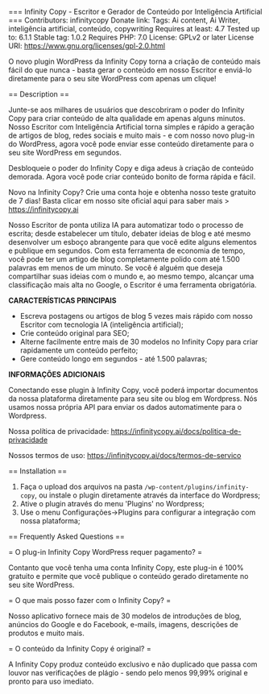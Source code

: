 === Infinity Copy - Escritor e Gerador de Conteúdo por Inteligência Artificial ===
Contributors: infinitycopy
Donate link: 
Tags: Ai content, Ai Writer, inteligência artificial, conteúdo, copywriting
Requires at least: 4.7
Tested up to: 6.1.1
Stable tag: 1.0.2
Requires PHP: 7.0
License: GPLv2 or later
License URI: https://www.gnu.org/licenses/gpl-2.0.html

O novo plugin WordPress da Infinity Copy torna a criação de conteúdo mais fácil do que nunca - basta gerar o conteúdo em nosso Escritor e enviá-lo diretamente para o seu site WordPress com apenas um clique!

== Description ==

Junte-se aos milhares de usuários que descobriram o poder do Infinity Copy para criar conteúdo de alta qualidade em apenas alguns minutos. Nosso Escritor com Inteligência Artificial torna simples e rápido a geração de artigos de blog, redes sociais e muito mais - e com nosso novo plug-in do WordPress, agora você pode enviar esse conteúdo diretamente para o seu site WordPress em segundos.

Desbloqueie o poder do Infinity Copy e diga adeus à criação de conteúdo demorada. Agora você pode criar conteúdo bonito de forma rápida e fácil.

Novo na Infinity Copy? Crie uma conta hoje e obtenha nosso teste gratuito de 7 dias! Basta clicar em nosso site oficial aqui para saber mais > https://infinitycopy.ai

Nosso Escritor de ponta utiliza IA para automatizar todo o processo de escrita; desde estabelecer um título, debater ideias de blog e até mesmo desenvolver um esboço abrangente para que você edite alguns elementos e publique em segundos. Com esta ferramenta de economia de tempo, você pode ter um artigo de blog completamente polido com até 1.500 palavras em menos de um minuto. Se você é alguém que deseja compartilhar suas ideias com o mundo e, ao mesmo tempo, alcançar uma classificação mais alta no Google, o Escritor é uma ferramenta obrigatória.

**CARACTERÍSTICAS PRINCIPAIS**
* Escreva postagens ou artigos de blog 5 vezes mais rápido com nosso Escritor com tecnologia IA (inteligência artificial);
* Crie conteúdo original para SEO;
* Alterne facilmente entre mais de 30 modelos no Infinity Copy para criar rapidamente um conteúdo perfeito;
* Gere conteúdo longo em segundos - até 1.500 palavras;

**INFORMAÇÕES ADICIONAIS**

Conectando esse plugin à Infinity Copy, você poderá importar documentos da nossa plataforma diretamente para seu site ou blog em Wordpress. Nós usamos nossa própria API para enviar os dados automatimente para o Wordpress.

Nossa política de privacidade: https://infinitycopy.ai/docs/politica-de-privacidade

Nossos termos de uso: https://infinitycopy.ai/docs/termos-de-servico

== Installation ==

1. Faça o upload dos arquivos na pasta `/wp-content/plugins/infinity-copy`, ou instale o plugin diretamente através da interface do Wordpress;
1. Ative o plugin através do menu 'Plugins' no Wordpress;
1. Use o menu Configurações->Plugins para configurar a integração com nossa plataforma;

== Frequently Asked Questions ==

= O plug-in Infinity Copy WordPress requer pagamento? =

Contanto que você tenha uma conta Infinity Copy, este plug-in é 100% gratuito e permite que você publique o conteúdo gerado diretamente no seu site WordPress.

= O que mais posso fazer com o Infinity Copy? =

Nosso aplicativo fornece mais de 30 modelos de introduções de blog, anúncios do Google e do Facebook, e-mails, imagens, descrições de produtos e muito mais.

= O conteúdo da Infinity Copy é original? =

A Infinity Copy produz conteúdo exclusivo e não duplicado que passa com louvor nas verificações de plágio - sendo pelo menos 99,99% original e pronto para uso imediato.
